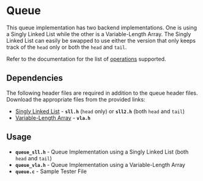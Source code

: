 # Queue

This queue implementation has two backend implementations. One is using a Singly Linked List while the other is a Variable-Length Array. The Singly Linked List can easily be swapped to use either the version that only keeps track of the `head` only or both the `head` and `tail`.

Refer to the documentation for the list of [operations](https://docs.google.com/document/d/e/2PACX-1vRYRk3yFp3sDWOZuxTBIEF2kIx-sOvx5vBtff2o7MS7GLH8A-F3XFgbi6z1t6bDKyjUm7xm-Ay_WTNM/pub "operations") supported.

## Dependencies
The following header files are required in addition to the queue header files. Download the appropriate files from the provided links:
- [Singly Linked List](https://github.com/yancyvance/cop3502/tree/main/linkedlist "Singly Linked List") -  **`sll.h`** (`head` only) or **`sll2.h`** (both `head` and `tail`)
- [Variable-Length Array](https://github.com/yancyvance/cop3502/tree/main/array "Variable-Length Array") - **`vla.h`**


## Usage
- **`queue_sll.h`** - Queue Implementation using a Singly Linked List (both `head` and `tail`)
- **`queue_vla.h`** - Queue Implementation using a Variable-Length Array
- **`queue.c`** - Sample Tester File
